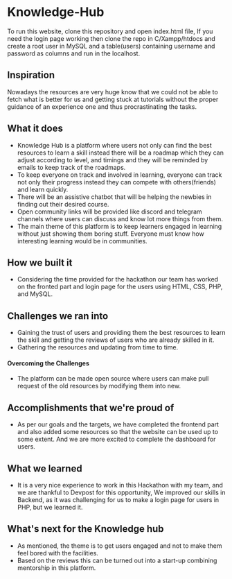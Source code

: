 # Knowledge-Hub

To run this website, clone this repository and open index.html file, If you need the login page working then clone the repo in C/Xampp/htdocs and create a root user in MySQL and a table(users) containing username and password as columns and run in the localhost. 
 
## Inspiration
Nowadays the resources are very huge know that we could not be able to fetch what is better for us and getting stuck at tutorials without the proper guidance of an experience one and thus procrastinating the tasks. 

## What it does
- Knowledge Hub is a platform where users not only can find the best resources to learn a 
skill instead there will be a roadmap which they can adjust according to level, and timings and they will be reminded by emails to keep track of the roadmaps. 
- To keep everyone on track and involved in learning, everyone can track not only their progress instead they can compete with others(friends) and learn quickly.
- There will be an assistive chatbot that will be helping the newbies in finding out their desired course. 
- Open community links will be provided like discord and telegram channels where users can discuss and know lot more things from them. 
- The main theme of this platform is to keep learners engaged in learning without just showing them boring stuff. Everyone must know how interesting learning would be in communities. 

## How we built it
- Considering the time provided for the hackathon our team has worked on the fronted part and login page for the users using HTML, CSS, PHP, and MySQL. 

## Challenges we ran into
- Gaining the trust of users and providing them the best resources to learn the skill and getting 
the reviews of users who are already skilled in it. 
- Gathering the resources and updating from time to time. 
#### Overcoming the Challenges
- The platform can be made open source where users can make pull request of the old resources by modifying them into new.

## Accomplishments that we're proud of
- As per our goals and the targets, we have completed the frontend part and also added some resources so that the website can be used up to some extent. And we are more excited to complete the dashboard for users.

## What we learned
- It is a very nice experience to work in this Hackathon with my team, and we are thankful to Devpost for this opportunity, We improved our skills in Backend, as it was challenging for us to make a login page for users in PHP, but we learned it.

## What's next for the Knowledge hub
- As mentioned, the theme is to get users engaged and not to make them feel bored with the facilities. 
- Based on the reviews this can be turned out into a start-up combining mentorship in this platform. 

